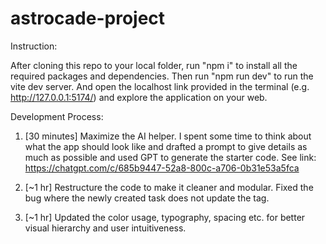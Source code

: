 # astrocade-project

Instruction:

After cloning this repo to your local folder, run "npm i" to install all the required packages and dependencies. Then run "npm run dev" to run the vite dev server. And open the localhost link provided in the terminal (e.g. http://127.0.0.1:5174/) and explore the application on your web.


Development Process:

1. [30 minutes] Maximize the AI helper. I spent some time to think about what the app should look like and drafted a prompt to give details as much as possible and used GPT to generate the starter code. See link: https://chatgpt.com/c/685b9447-52a8-800c-a706-0b31e53a5fca

2. [~1 hr] Restructure the code to make it cleaner and modular. Fixed the bug where the newly created task does not update the tag.

3. [~1 hr] Updated the color usage, typography, spacing etc. for better visual hierarchy and user intuitiveness.




